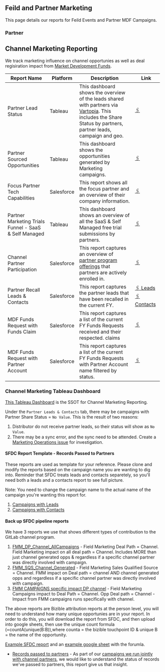 ## Feild and Partner Marketing

This page details our reports for Feild Events and Partner MDF Campaigns.


### Partner



## Channel Marketing Reporting 
We track marketing influence on channel opportunies as well as deal regisiration impact from [Market Development Funds](/handbook/resellers/Channel-Program-Guide/MDF/). 

| Report Name                                    | Platform   | Description                                                                                                                                                                                                                                  | Link                                                                                                                                  |
| ---------------------------------------------- | ---------- | -------------------------------------------------------------------------------------------------------------------------------------------------------------------------------------------------------------------------------------------- | ------------------------------------------------------------------------------------------------------------------------------------- |
| Partner Lead Status                            | Tableau   | This dashboard shows the overview of the leads shared with partners via [Vartopia](/handbook/marketing/marketing-operations/vartopia/). This includes the Share Status by partners, partner leads, campaign and geo. | [🖇️](https://10az.online.tableau.com/#/site/gitlab/views/DraftPartnerMarketingv2/PartnerLeadsContacts?:iid=1)                             |
| Partner Sourced Opportunities                  | Tableau    | This dashboard shows the opportunities generated by Marketing campaigns.                                                                                                                                                                     | [🖇️](https://10az.online.tableau.com/#/site/gitlab/views/DraftPartnerMarketingv2/PartnerSourcedOpps?:iid=1)                  |
| Focus Partner Tech Capabilities                | Salesforce | This report shows all the focus partner and an overview of their company information.                                                                                                                                                        | [🖇️](https://gitlab.my.salesforce.com/00O8X00000963VI)                                                                               |
| Partner Marketing Trials Funnel - SaaS & Self Managed        | Tableau    | This dashboard shows an overview of all the SaaS & Self Managed free trial submissions by partners.                                                                                                                                                         | [🖇️](https://10az.online.tableau.com/#/site/gitlab/views/DraftPartnerMarketingv2/PartnerTrials?:iid=1) |
| Channel Partner Participation                  | Salesforce | This report captures an overview of [partner program offerings](/handbook/marketing/channel-marketing/#channel-partner-program-participation-overview) that partners are actively enrolled in.                       | [🖇️](https://gitlab.my.salesforce.com/00O8X00000963dq)                                                                               |
| Partner Recall Leads  & Contacts                        | Salesforce | This report captures the partner leads that have been recalled in the current FY.                                                                                                                                                            | [🖇️ Leads](https://gitlab.my.salesforce.com/00O8X000008muTH)  [🖇️ Contacts](https://gitlab.my.salesforce.com/00O8X000008muWG)                                                                        |
| MDF Funds Request with Funds Claim                       | Salesforce | This report captures a list of the current FY Funds Requests received and their respected. claims                                                                                                                                                            | [🖇️](https://gitlab.my.salesforce.com/00OPL0000002ILp)                                                                               |
| MDF Funds Request with Partner Account                       | Salesforce | This report captures a list of the current FY Funds Requests with Partner Account name filtered by status.                                                                                                                                                            | [🖇️](https://gitlab.my.salesforce.com/00OPL0000002IP3)                                                                               |


### Channel Marketing Tableau Dashboard
[This Tableau Dashboard](https://10az.online.tableau.com/#/site/gitlab/views/DraftPartnerMarketingv2/PartnerSourcedOpps?:iid=1) is the SSOT for Channel Marketing Reporting. 

Under the `Partner Leads & Contacts` tab, there may be campaigns with Partner Share Status = `No Value`. This is the result of two reasons:

1. Distributor do not receive partner leads, so their status will show as `No Value`.
2. There may be a sync error, and the sync need to be attended. Create a [Marketing Operations issue](https://gitlab.com/gitlab-com/marketing/marketing-operations/-/issues/new) for investigation.

#### SFDC Report Template - Records Passed to Partners

These reports are used as template for your reference. Please clone and modify the reports based on the campaign name you are wanting to dig into. Reminder that SFDC treats leads and contacts separetely, so you'll need both a leads and a contacts report to see full picture.

Note: You need to change the campaign name to the actual name of the campaign you're wanting this report for.

1. [Campaigns with Leads](https://gitlab.my.salesforce.com/00O4M000004enu7)
1. [Campaigns with Contacts](https://gitlab.my.salesforce.com/00O4M000004enuC)

#### Back up SFDC pipeline reports
We have 3 reports we use that shows different types of contribution to the GitLab channel program.

1. [FMM_DP_Channel_AllCampaigns](https://gitlab.my.salesforce.com/00O4M000004opQ0) - Field Marketing Deal Path = Channel. Field Marketing impact on all deal path = Channel. Includes MORE than just channel generated opps & regardless if a specific channel partner was directly involved with campaign.
1. [FMM_SQS_Channel_Generated](https://gitlab.my.salesforce.com/00O4M000004opqh) - Field Marketing Sales Qualified Source = Channel. FMM impact on Deal path = channel AND channel generated opps and regardless if a specific channel partner was directly involved with campaign.
1. [FMM CAMPAIGNS specific impact DP channel](https://gitlab.my.salesforce.com/00O4M000004opqr) - Field Marketing Campaigns impact to Deal Path = Channel.  Opp Deal path = Channel - Impact from FMM campaigns runs specifically with channel.

The above reports are Bizible attribution reports at the person level, you will need to understand how many unique opportunies are in your report. In order to do this, you will download the report from SFDC, and then upload into google sheets, then use the unique count formula (=countA(unique(B:B)),where counta = the bizible touchpoint ID & unique B = the name of the opportunity.

[Example SFDC report](https://gitlab.my.salesforce.com/00O4M000004opfA) and an [example google sheet](https://docs.google.com/spreadsheets/d/12vKuafod5__ORqv0bCGiasMr1ANPlzPUY_95RN6Pwr0/edit#gid=48544605&range=P1) with the forumla.

* [Records passed to partners](https://gitlab.my.salesforce.com/00O8X000008RSHg) - As part of our [campaigns we run jointly with channel partners](/handbook/marketing/channel-marketing/partner-campaigns/#joint-gitlab-and-partner-campaigns), we would like to understand the status of records we've passed to partners, this report give us that insight.

